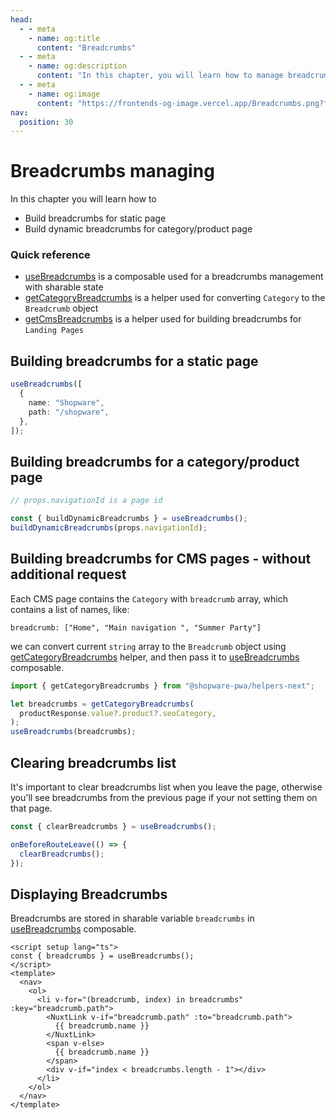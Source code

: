 ```yaml
---
head:
  - - meta
    - name: og:title
      content: "Breadcrumbs"
  - - meta
    - name: og:description
      content: "In this chapter, you will learn how to manage breadcrumbs."
  - - meta
    - name: og:image
      content: "https://frontends-og-image.vercel.app/Breadcrumbs.png?fontSize=150px"
nav:
  position: 30
---
```


# Breadcrumbs managing

In this chapter you will learn how to

- Build breadcrumbs for static page
- Build dynamic breadcrumbs for category/product page

### Quick reference

- [useBreadcrumbs](/packages/composables.html#usebreadcrumbs) is a composable used for a breadcrumbs management with sharable state
- [getCategoryBreadcrumbs](/packages/helpers.html#getcategorybreadcrumbs) is a helper used for converting `Category` to the `Breadcrumb` object
- [getCmsBreadcrumbs](/packages/helpers.html#getcmsbreadcrumbs) is a helper used for building breadcrumbs for `Landing Pages`

## Building breadcrumbs for a static page

```ts
useBreadcrumbs([
  {
    name: "Shopware",
    path: "/shopware",
  },
]);
```

## Building breadcrumbs for a category/product page

```ts
// props.navigationId is a page id

const { buildDynamicBreadcrumbs } = useBreadcrumbs();
buildDynamicBreadcrumbs(props.navigationId);
```

## Building breadcrumbs for CMS pages - without additional request

Each CMS page contains the `Category` with `breadcrumb` array, which contains a list of names, like:

```
breadcrumb: ["Home", "Main navigation ", "Summer Party"]
```

we can convert current `string` array to the `Breadcrumb` object using [getCategoryBreadcrumbs](/packages/helpers.html#getcategorybreadcrumbs) helper, and then pass it to [useBreadcrumbs](/packages/composables.html#usebreadcrumbs) composable.

```ts
import { getCategoryBreadcrumbs } from "@shopware-pwa/helpers-next";

let breadcrumbs = getCategoryBreadcrumbs(
  productResponse.value?.product?.seoCategory,
);
useBreadcrumbs(breadcrumbs);
```

## Clearing breadcrumbs list

It's important to clear breadcrumbs list when you leave the page, otherwise you'll see breadcrumbs from the previous page if your not setting them on that page.

```ts
const { clearBreadcrumbs } = useBreadcrumbs();

onBeforeRouteLeave(() => {
  clearBreadcrumbs();
});
```

## Displaying Breadcrumbs

Breadcrumbs are stored in sharable variable `breadcrumbs` in [useBreadcrumbs](/packages/composables.html#usebreadcrumbs) composable.

```vue
<script setup lang="ts">
const { breadcrumbs } = useBreadcrumbs();
</script>
<template>
  <nav>
    <ol>
      <li v-for="(breadcrumb, index) in breadcrumbs" :key="breadcrumb.path">
        <NuxtLink v-if="breadcrumb.path" :to="breadcrumb.path">
          {{ breadcrumb.name }}
        </NuxtLink>
        <span v-else>
          {{ breadcrumb.name }}
        </span>
        <div v-if="index < breadcrumbs.length - 1"></div>
      </li>
    </ol>
  </nav>
</template>
```
